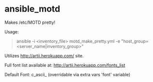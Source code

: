 # ansible_motd

Makes /etc/MOTD pretty!


Usage:
> ansible -i <inventory_file> motd_make_pretty.yml -e "host_group=<server_name|inventory_group>"


Utilizes http://artii.herokuapp.com/ site.

Full font list available at: http://artii.herokuapp.com/fonts_list

Default Font: c_ascii_ (overridable via extra vars 'font' variable)

